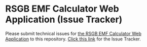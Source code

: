 # RSGB EMF Calculator Web Application (Issue Tracker)

Please submit technical issues for [the RSGB EMF Calculator Web Application](https://oliversturm.github.io/rsgb-emf-calculator) to this repository. [Click this link](https://github.com/oliversturm/rsgb-emf-calculator-issues/issues) for the Issue Tracker.
